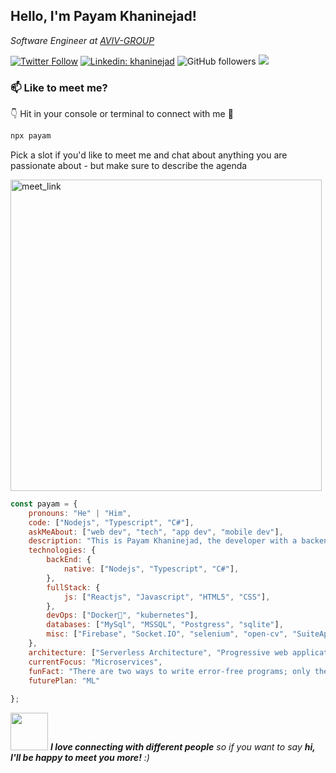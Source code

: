 <h2>Hello, I'm Payam Khaninejad! </h2>
<p><em>Software Engineer at <a href="https://aviv-group.com">AVIV-GROUP</a>
</em></p>

[![Twitter Follow](https://img.shields.io/twitter/follow/khaninejad?label=Follow)](https://twitter.com/intent/follow?screen_name=khaninejad)
[![Linkedin: khaninejad](https://img.shields.io/badge/-khaninejad-blue?style=flat-square&logo=Linkedin&logoColor=white&link=https://www.linkedin.com/in/khaninejad)](https://www.linkedin.com/in/khaninejad/)
![GitHub followers](https://img.shields.io/github/followers/khaninejad?label=Follow&style=social)
![](https://visitor-badge.glitch.me/badge?page_id=khaninejad.khaninejad)

### 📫 Like to meet me?

👇 Hit in your console or terminal to connect with me 🤖

```bash
npx payam
```

Pick a slot if you'd like to meet me and chat about anything you are passionate about - but make sure to describe the agenda

<a href="https://calendly.com/khaninejad/30min" target="_blank"><img width="498" alt="meet_link" src="https://user-images.githubusercontent.com/15426564/144297439-f530f383-e73e-41e0-9914-a9b7d3f432e5.png"></a>

```javascript
const payam = {
    pronouns: "He" | "Him",
    code: ["Nodejs", "Typescript", "C#"],
    askMeAbout: ["web dev", "tech", "app dev", "mobile dev"],
    description: "This is Payam Khaninejad, the developer with a backend, full-stack, a little bit DevOps",
    technologies: {
        backEnd: {
            native: ["Nodejs", "Typescript", "C#"],
        },
        fullStack: {
            js: ["Reactjs", "Javascript", "HTML5", "CSS"],
        },
        devOps: ["Docker🐳", "kubernetes"],
        databases: ["MySql", "MSSQL", "Postgress", "sqlite"],
        misc: ["Firebase", "Socket.IO", "selenium", "open-cv", "SuiteApp"]
    },
    architecture: ["Serverless Architecture", "Progressive web applications", "Single page applications"],
    currentFocus: "Microservices",
    funFact: "There are two ways to write error-free programs; only the third one works",
    futurePlan: "ML"
    
};
```
<img src="https://media.giphy.com/media/LnQjpWaON8nhr21vNW/giphy.gif" width="60"> <em><b>I love connecting with different people</b> so if you want to say <b>hi, I'll be happy to meet you more!</b> :)</em>
